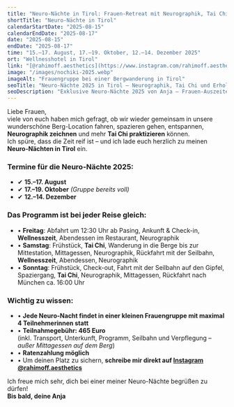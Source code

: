 ```yaml
---
title: "Neuro-Nächte in Tirol: Frauen-Retreat mit Neurographik, Tai Chi und Bergwanderungen"
shortTitle: "Neuro-Nächte in Tirol"
calendarStartDate: "2025-08-15"
calendarEndDate: "2025-08-17"
date: "2025-08-15"
endDate: "2025-08-17"
time: "15.–17. August, 17.–19. Oktober, 12.–14. Dezember 2025"
ort: "Wellnesshotel in Tirol"
link: "[@rahimoff.aesthetics](https://www.instagram.com/rahimoff.aesthetics?igsh=cnU5ZjQ5MGFtbWdn==)"
image: "/images/nochiki-2025.webp"
imageAlt: "Frauengruppe bei einer Bergwanderung in Tirol"
seoTitle: "Neuro-Nächte 2025 in Tirol – Neurographik, Tai Chi und Erholung in den Alpen"
seoDescription: "Exklusive Neuro-Nächte 2025 von Anja – Frauen-Auszeiten in Tirol mit Neurographik, Tai Chi und Spaziergängen in den Bergen. Kleine Gruppen mit max. 4 Teilnehmerinnen."
---
```


Liebe Frauen,  
viele von euch haben mich gefragt, ob wir wieder gemeinsam in unsere wunderschöne Berg-Location fahren, spazieren gehen, entspannen, **Neurographik zeichnen** und mehr **Tai Chi praktizieren** können.  
Ich spüre, dass die Zeit reif ist – und ich lade euch herzlich zu meinen **Neuro-Nächten in Tirol** ein.

### Termine für die Neuro-Nächte 2025:

- ✔ **15.–17. August**  
- ✔ **17.–19. Oktober** *(Gruppe bereits voll)*  
- ✔ **12.–14. Dezember**

### Das Programm ist bei jeder Reise gleich:

- • **Freitag**: Abfahrt um 12:30 Uhr ab Pasing, Ankunft & Check-in, **Wellnesszeit**, Abendessen im Restaurant, Neurographik  
- • **Samstag**: Frühstück, **Tai Chi**, Wanderung in die Berge bis zur Mittestation, Mittagessen, Neurographik, Rückfahrt mit der Seilbahn, **Wellnesszeit**, Abendessen, Neurographik  
- • **Sonntag**: Frühstück, Check-out, Fahrt mit der Seilbahn auf den Gipfel, Spaziergang, **Tai Chi**, Neurographik, Mittagessen, Rückfahrt nach München ca. 16:00 Uhr

### Wichtig zu wissen:

- • **Jede Neuro-Nacht findet in einer kleinen Frauengruppe mit maximal 4 Teilnehmerinnen statt**  
- • **Teilnahmegebühr: 465 Euro**  
  (inkl. Transport, Unterkunft, Programm, Seilbahn und Verpflegung – *außer Mittagessen auf dem Berg*)  
- • **Ratenzahlung möglich**  
- • Um deinen Platz zu sichern, **schreibe mir direkt auf [Instagram @rahimoff.aesthetics](https://www.instagram.com/rahimoff.aesthetics?igsh=cnU5ZjQ5MGFtbWdn==)**

Ich freue mich sehr, dich bei einer meiner Neuro-Nächte begrüßen zu dürfen!  
**Bis bald, deine Anja**
